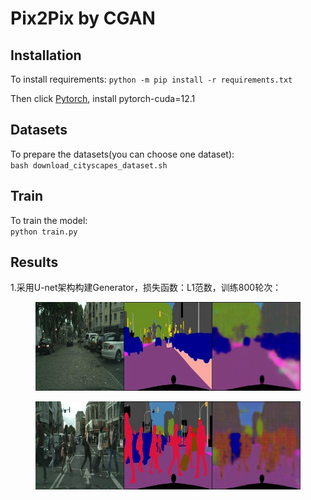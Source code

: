 # Pix2Pix by CGAN

## Installation
To install requirements:  `python -m pip install -r requirements.txt`

Then click [Pytorch](https://pytorch.org), install pytorch-cuda=12.1

## Datasets
To prepare the datasets(you can choose one dataset):  
`bash download_cityscapes_dataset.sh`

## Train
To train the model:  
`python train.py`

## Results

1.采用U-net架构构建Generator，损失函数：L1范数，训练800轮次：
<figure class = "half">
<img src="./assets/L1_im1.png" width="900">
</figure>

<figure class = "half">
<img src="./assets/L1_im2.png" width="900">
</figure>
